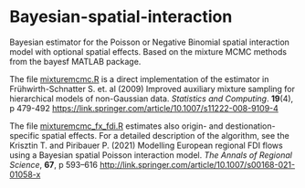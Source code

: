 # Bayesian-spatial-interaction
Bayesian estimator for the Poisson or Negative Binomial spatial interaction model with optional spatial effects. Based on the mixture MCMC methods from the bayesf MATLAB package.

The file [mixturemcmc.R](mixturemcmc.R) is a direct implementation of the estimator in Frühwirth-Schnatter S. et. al (2009) Improved auxiliary mixture sampling for hierarchical models of non-Gaussian data. *Statistics and Computing*. **19**(4), p 479-492 https://link.springer.com/article/10.1007/s11222-008-9109-4

The file [mixturemcmc_fx_fdi.R](mixturemcmc_fx_fdi.R) estimates also origin- and destionation-specific spatial effects. For a detailed description of the algorithm, see the Krisztin T. and Piribauer P. (2021) Modelling European regional FDI flows using a Bayesian spatial Poisson interaction model. *The Annals of Regional Science*, **67**, p 593–616 http://link.springer.com/article/10.1007/s00168-021-01058-x
